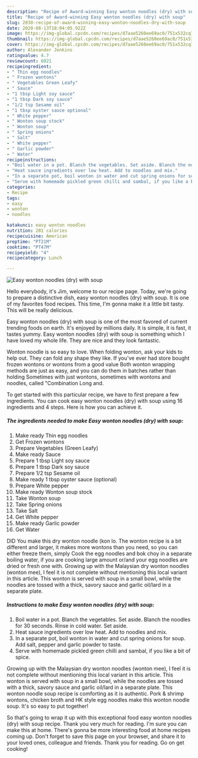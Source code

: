 ```yaml
---
description: "Recipe of Award-winning Easy wonton noodles (dry) with soup"
title: "Recipe of Award-winning Easy wonton noodles (dry) with soup"
slug: 2030-recipe-of-award-winning-easy-wonton-noodles-dry-with-soup
date: 2020-08-13T18:04:05.922Z
image: https://img-global.cpcdn.com/recipes/d7aae5260ee69ac0/751x532cq70/easy-wonton-noodles-dry-with-soup-recipe-main-photo.jpg
thumbnail: https://img-global.cpcdn.com/recipes/d7aae5260ee69ac0/751x532cq70/easy-wonton-noodles-dry-with-soup-recipe-main-photo.jpg
cover: https://img-global.cpcdn.com/recipes/d7aae5260ee69ac0/751x532cq70/easy-wonton-noodles-dry-with-soup-recipe-main-photo.jpg
author: Alexander Jenkins
ratingvalue: 4.7
reviewcount: 6021
recipeingredient:
- " Thin egg noodles"
- " Frozen wontons"
- " Vegetables Green Leafy"
- " Sauce"
- "1 tbsp Light soy sauce"
- "1 tbsp Dark soy sauce"
- "1/2 tsp Sesame oil"
- "1 tbsp oyster sauce optional"
- " White pepper"
- " Wonton soup stock"
- " Wonton soup"
- " Spring onions"
- " Salt"
- " White pepper"
- " Garlic powder"
- " Water"
recipeinstructions:
- "Boil water in a pot. Blanch the vegetables. Set aside. Blanch the noodles for 30 seconds. Rinse in cold water. Set aside."
- "Heat sauce ingredients over low heat. Add to noodles and mix."
- "In a separate pot, boil wonton in water and cut spring onions for soup. Add salt, pepper and garlic powder to taste."
- "Serve with homemade pickled green chilli and sambal, if you like a bit of spice."
categories:
- Recipe
tags:
- easy
- wonton
- noodles

katakunci: easy wonton noodles 
nutrition: 281 calories
recipecuisine: American
preptime: "PT21M"
cooktime: "PT47M"
recipeyield: "4"
recipecategory: Lunch

---
```



![Easy wonton noodles (dry) with soup](https://img-global.cpcdn.com/recipes/d7aae5260ee69ac0/751x532cq70/easy-wonton-noodles-dry-with-soup-recipe-main-photo.jpg)

Hello everybody, it's Jim, welcome to our recipe page. Today, we're going to prepare a distinctive dish, easy wonton noodles (dry) with soup. It is one of my favorites food recipes. This time, I'm gonna make it a little bit tasty. This will be really delicious.

Easy wonton noodles (dry) with soup is one of the most favored of current trending foods on earth. It's enjoyed by millions daily. It is simple, it is fast, it tastes yummy. Easy wonton noodles (dry) with soup is something which I have loved my whole life. They are nice and they look fantastic.

Wonton noodle is so easy to love. When folding wonton, ask your kids to help out. They can fold any shape they like. If you&#39;ve ever had store bought frozen wontons or wontons from a good value Both wonton wrapping methods are just as easy, and you can do them in batches rather than holding Sometimes with just wontons, sometimes with wontons and noodles, called &#34;Combination Long and.


To get started with this particular recipe, we have to first prepare a few ingredients. You can cook easy wonton noodles (dry) with soup using 16 ingredients and 4 steps. Here is how you can achieve it.

<!--inarticleads1-->

##### The ingredients needed to make Easy wonton noodles (dry) with soup:

1. Make ready  Thin egg noodles
1. Get  Frozen wontons
1. Prepare  Vegetables (Green Leafy)
1. Make ready  Sauce
1. Prepare 1 tbsp Light soy sauce
1. Prepare 1 tbsp Dark soy sauce
1. Prepare 1/2 tsp Sesame oil
1. Make ready 1 tbsp oyster sauce (optional)
1. Prepare  White pepper
1. Make ready  Wonton soup stock
1. Take  Wonton soup
1. Take  Spring onions
1. Take  Salt
1. Get  White pepper
1. Make ready  Garlic powder
1. Get  Water


DID You make this dry wonton noodle (kon lo. The wonton recipe is a bit different and larger, it makes more wontons than you need, so you can either freeze them, simply Cook the egg noodles and bok choy in a separate boiling water, if you are cooking large amount or/and your egg noodles are dried or fresh one with. Growing up with the Malaysian dry wonton noodles (wonton mee), I feel it is not complete without mentioning this local variant in this article. This wonton is served with soup in a small bowl, while the noodles are tossed with a thick, savory sauce and garlic oil/lard in a separate plate. 

<!--inarticleads2-->

##### Instructions to make Easy wonton noodles (dry) with soup:

1. Boil water in a pot. Blanch the vegetables. Set aside. Blanch the noodles for 30 seconds. Rinse in cold water. Set aside.
1. Heat sauce ingredients over low heat. Add to noodles and mix.
1. In a separate pot, boil wonton in water and cut spring onions for soup. Add salt, pepper and garlic powder to taste.
1. Serve with homemade pickled green chilli and sambal, if you like a bit of spice.


Growing up with the Malaysian dry wonton noodles (wonton mee), I feel it is not complete without mentioning this local variant in this article. This wonton is served with soup in a small bowl, while the noodles are tossed with a thick, savory sauce and garlic oil/lard in a separate plate. This wonton noodle soup recipe is comforting as it is authentic. Pork &amp; shrimp wontons, chicken broth and HK style egg noodles make this wonton noodle soup. It&#39;s so easy to put together! 

So that's going to wrap it up with this exceptional food easy wonton noodles (dry) with soup recipe. Thank you very much for reading. I'm sure you can make this at home. There's gonna be more interesting food at home recipes coming up. Don't forget to save this page on your browser, and share it to your loved ones, colleague and friends. Thank you for reading. Go on get cooking!
